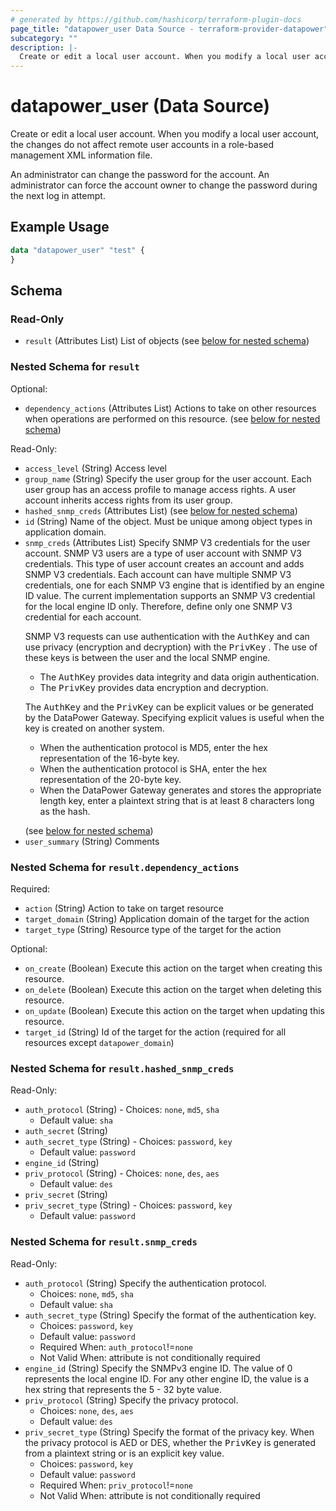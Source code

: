 ```yaml
---
# generated by https://github.com/hashicorp/terraform-plugin-docs
page_title: "datapower_user Data Source - terraform-provider-datapower"
subcategory: ""
description: |-
  Create or edit a local user account. When you modify a local user account, the changes do not affect remote user accounts in a role-based management XML information file. An administrator can change the password for the account. An administrator can force the account owner to change the password during the next log in attempt.
---
```


# datapower_user (Data Source)

Create or edit a local user account. When you modify a local user account, the changes do not affect remote user accounts in a role-based management XML information file. <p>An administrator can change the password for the account. An administrator can force the account owner to change the password during the next log in attempt.</p>

## Example Usage

```terraform
data "datapower_user" "test" {
}
```

<!-- schema generated by tfplugindocs -->
## Schema

### Read-Only

- `result` (Attributes List) List of objects (see [below for nested schema](#nestedatt--result))

<a id="nestedatt--result"></a>
### Nested Schema for `result`

Optional:

- `dependency_actions` (Attributes List) Actions to take on other resources when operations are performed on this resource. (see [below for nested schema](#nestedatt--result--dependency_actions))

Read-Only:

- `access_level` (String) Access level
- `group_name` (String) Specify the user group for the user account. Each user group has an access profile to manage access rights. A user account inherits access rights from its user group.
- `hashed_snmp_creds` (Attributes List) (see [below for nested schema](#nestedatt--result--hashed_snmp_creds))
- `id` (String) Name of the object. Must be unique among object types in application domain.
- `snmp_creds` (Attributes List) Specify SNMP V3 credentials for the user account. SNMP V3 users are a type of user account with SNMP V3 credentials. This type of user account creates an account and adds SNMP V3 credentials. Each account can have multiple SNMP V3 credentials, one for each SNMP V3 engine that is identified by an engine ID value. The current implementation supports an SNMP V3 credential for the local engine ID only. Therefore, define only one SNMP V3 credential for each account. <p>SNMP V3 requests can use authentication with the <tt>AuthKey</tt> and can use privacy (encryption and decryption) with the <tt>PrivKey</tt> . The use of these keys is between the user and the local SNMP engine. <ul><li>The <tt>AuthKey</tt> provides data integrity and data origin authentication.</li><li>The <tt>PrivKey</tt> provides data encryption and decryption.</li></ul></p><p>The <tt>AuthKey</tt> and the <tt>PrivKey</tt> can be explicit values or be generated by the DataPower Gateway. Specifying explicit values is useful when the key is created on another system. <ul><li>When the authentication protocol is MD5, enter the hex representation of the 16-byte key.</li><li>When the authentication protocol is SHA, enter the hex representation of the 20-byte key.</li><li>When the DataPower Gateway generates and stores the appropriate length key, enter a plaintext string that is at least 8 characters long as the hash.</li></ul></p> (see [below for nested schema](#nestedatt--result--snmp_creds))
- `user_summary` (String) Comments

<a id="nestedatt--result--dependency_actions"></a>
### Nested Schema for `result.dependency_actions`

Required:

- `action` (String) Action to take on target resource
- `target_domain` (String) Application domain of the target for the action
- `target_type` (String) Resource type of the target for the action

Optional:

- `on_create` (Boolean) Execute this action on the target when creating this resource.
- `on_delete` (Boolean) Execute this action on the target when deleting this resource.
- `on_update` (Boolean) Execute this action on the target when updating this resource.
- `target_id` (String) Id of the target for the action (required for all resources except `datapower_domain`)


<a id="nestedatt--result--hashed_snmp_creds"></a>
### Nested Schema for `result.hashed_snmp_creds`

Read-Only:

- `auth_protocol` (String) - Choices: `none`, `md5`, `sha`
  - Default value: `sha`
- `auth_secret` (String)
- `auth_secret_type` (String) - Choices: `password`, `key`
  - Default value: `password`
- `engine_id` (String)
- `priv_protocol` (String) - Choices: `none`, `des`, `aes`
  - Default value: `des`
- `priv_secret` (String)
- `priv_secret_type` (String) - Choices: `password`, `key`
  - Default value: `password`


<a id="nestedatt--result--snmp_creds"></a>
### Nested Schema for `result.snmp_creds`

Read-Only:

- `auth_protocol` (String) Specify the authentication protocol.
  - Choices: `none`, `md5`, `sha`
  - Default value: `sha`
- `auth_secret_type` (String) Specify the format of the authentication key.
  - Choices: `password`, `key`
  - Default value: `password`
  - Required When: `auth_protocol`!=`none`
  - Not Valid When: attribute is not conditionally required
- `engine_id` (String) Specify the SNMPv3 engine ID. The value of 0 represents the local engine ID. For any other engine ID, the value is a hex string that represents the 5 - 32 byte value.
- `priv_protocol` (String) Specify the privacy protocol.
  - Choices: `none`, `des`, `aes`
  - Default value: `des`
- `priv_secret_type` (String) Specify the format of the privacy key. When the privacy protocol is AED or DES, whether the <tt>PrivKey</tt> is generated from a plaintext string or is an explicit key value.
  - Choices: `password`, `key`
  - Default value: `password`
  - Required When: `priv_protocol`!=`none`
  - Not Valid When: attribute is not conditionally required
